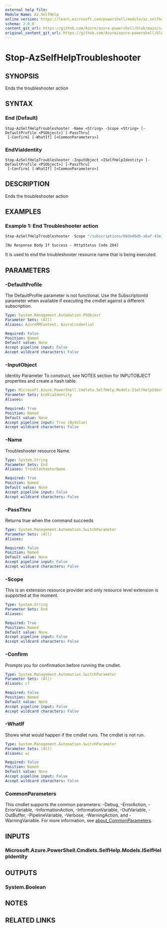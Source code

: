 ```yaml
---
external help file: 
Module Name: Az.SelfHelp
online version: https://learn.microsoft.com/powershell/module/az.selfhelp/stop-azselfhelptroubleshooter
schema: 2.0.0
content_git_url: https://github.com/Azure/azure-powershell/blob/main/src/SelfHelp/SelfHelp/help/Stop-AzSelfHelpTroubleshooter.md
original_content_git_url: https://github.com/Azure/azure-powershell/blob/main/src/SelfHelp/SelfHelp/help/Stop-AzSelfHelpTroubleshooter.md
---
```


# Stop-AzSelfHelpTroubleshooter

## SYNOPSIS
Ends the troubleshooter action

## SYNTAX

### End (Default)
```
Stop-AzSelfHelpTroubleshooter -Name <String> -Scope <String> [-DefaultProfile <PSObject>] [-PassThru]
 [-Confirm] [-WhatIf] [<CommonParameters>]
```

### EndViaIdentity
```
Stop-AzSelfHelpTroubleshooter -InputObject <ISelfHelpIdentity> [-DefaultProfile <PSObject>] [-PassThru]
 [-Confirm] [-WhatIf] [<CommonParameters>]
```

## DESCRIPTION
Ends the troubleshooter action

## EXAMPLES

### Example 1: End Troubleshooter action
```powershell
Stop-AzSelfHelpTroubleshooter -Scope "/subscriptions/6bded6d5-a6af-43e1-96d3-bf71f6f5f8ba" -Name "02d59989-f8a9-4b69-9919-1ef51df4eff6" 
```

```output
[No Response Body If Success - HttpStatus Code 204]
```

It is used to end the troubleshooter resource name that is being executed.

## PARAMETERS

### -DefaultProfile
The DefaultProfile parameter is not functional.
Use the SubscriptionId parameter when available if executing the cmdlet against a different subscription.

```yaml
Type: System.Management.Automation.PSObject
Parameter Sets: (All)
Aliases: AzureRMContext, AzureCredential

Required: False
Position: Named
Default value: None
Accept pipeline input: False
Accept wildcard characters: False
```

### -InputObject
Identity Parameter
To construct, see NOTES section for INPUTOBJECT properties and create a hash table.

```yaml
Type: Microsoft.Azure.PowerShell.Cmdlets.SelfHelp.Models.ISelfHelpIdentity
Parameter Sets: EndViaIdentity
Aliases:

Required: True
Position: Named
Default value: None
Accept pipeline input: True (ByValue)
Accept wildcard characters: False
```

### -Name
Troubleshooter resource Name.

```yaml
Type: System.String
Parameter Sets: End
Aliases: TroubleshooterName

Required: True
Position: Named
Default value: None
Accept pipeline input: False
Accept wildcard characters: False
```

### -PassThru
Returns true when the command succeeds

```yaml
Type: System.Management.Automation.SwitchParameter
Parameter Sets: (All)
Aliases:

Required: False
Position: Named
Default value: None
Accept pipeline input: False
Accept wildcard characters: False
```

### -Scope
This is an extension resource provider and only resource level extension is supported at the moment.

```yaml
Type: System.String
Parameter Sets: End
Aliases:

Required: True
Position: Named
Default value: None
Accept pipeline input: False
Accept wildcard characters: False
```

### -Confirm
Prompts you for confirmation before running the cmdlet.

```yaml
Type: System.Management.Automation.SwitchParameter
Parameter Sets: (All)
Aliases: cf

Required: False
Position: Named
Default value: None
Accept pipeline input: False
Accept wildcard characters: False
```

### -WhatIf
Shows what would happen if the cmdlet runs.
The cmdlet is not run.

```yaml
Type: System.Management.Automation.SwitchParameter
Parameter Sets: (All)
Aliases: wi

Required: False
Position: Named
Default value: None
Accept pipeline input: False
Accept wildcard characters: False
```

### CommonParameters
This cmdlet supports the common parameters: -Debug, -ErrorAction, -ErrorVariable, -InformationAction, -InformationVariable, -OutVariable, -OutBuffer, -PipelineVariable, -Verbose, -WarningAction, and -WarningVariable. For more information, see [about_CommonParameters](http://go.microsoft.com/fwlink/?LinkID=113216).

## INPUTS

### Microsoft.Azure.PowerShell.Cmdlets.SelfHelp.Models.ISelfHelpIdentity

## OUTPUTS

### System.Boolean

## NOTES

## RELATED LINKS


